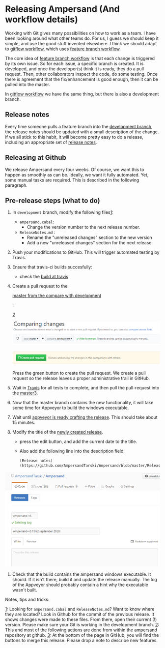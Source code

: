 # Releasing Ampersand \(And workflow details\)

Working with Git gives many possibilities on how to work as a team. I have been looking around what other teams do. For us, I guess we should keep it simple, and use the good stuff invented elsewhere. I think we should adapt to [gitflow workflow](https://www.atlassian.com/git/tutorials/comparing-workflows/gitflow-workflow), which uses [feature branch workflow](https://www.atlassian.com/git/tutorials/comparing-workflows/feature-branch-workflow).

The core idea of [feature branch workflow](https://www.atlassian.com/git/tutorials/comparing-workflows/feature-branch-workflow) is that each change is triggered by its own issue. So for each issue, a specific branch is created. It is developed, and once the developer\(s\) think it is ready, they do a pull request. Then, other collaborators inspect the code, do some testing. Once there is agreement that the fix/enhancement is good enough, then it can be pulled into the master.

In [gitflow workflow](https://www.atlassian.com/git/tutorials/comparing-workflows/gitflow-workflow) we have the same thing, but there is also a development branch.

## Release notes

Every time someone pulls a feature branch into the [development branch](https://github.com/AmpersandTarski/Ampersand/tree/development), the release notes should be updated with a small description of the change. If we all stick to this habit, it will become pretty easy to do a release, including an appropriate set of [release notes](https://github.com/AmpersandTarski/Ampersand/blob/development/ReleaseNotes.md).

## Releasing at Github

We release Ampersand every four weeks. Of course, we want this to happen as smoothly as can be. Ideally, we want it fully automated. Yet, some manual tasks are required. This is described in the following paragraph.

## Pre-release steps \(what to do\)

1. In `development` branch, modify the following files[1](releasing-ampersand-and-workflow-details.md#myfootnote1):
   * `ampersand.cabal`: 
     * Change the version number to the next release number.
   * `ReleaseNotes.md` : 
     * Rename the "unreleased changes" section to the new version
     * Add a new "unreleased changes" section for the next release.
2. Push your modifications to GitHub. This will trigger automated testing by Travis.
3. Ensure that travis-ci builds succesfully:
   * check the [build at travis](https://travis-ci.org/AmpersandTarski/Ampersand)
4. Create a pull request to the

   [master from the compare with development](https://github.com/AmpersandTarski/Ampersand/compare/master...development)

   :

   [2](releasing-ampersand-and-workflow-details.md#myfootnote2)

   ![](../.gitbook/assets/comparing-master-and-development.PNG)

   ![](../.gitbook/assets/create-pull-request.PNG)

   Press the green button to create the pull request. We create a pull request so the release leaves a proper administrative trail in GitHub.

5. Wait in [Travis](https://travis-ci.org/AmpersandTarski/Ampersand) for all tests to complete, and then pull the pull-request into the [master](https://github.com/AmpersandTarski/Ampersand/)[3](releasing-ampersand-and-workflow-details.md#myfootnote3).
6. Now that the master branch contains the new functionality, it will take some time for Appveyor to build the windows executable.
7. Wait until [appveyor is ready crafting the release](https://ci.appveyor.com/project/hanjoosten/ampersand). This should take about 15 minutes.
8. Modify the title of the [newly created release](https://github.com/AmpersandTarski/Ampersand/releases/latest).
   * press the edit button, and add the current date to the title. 
   * Also add the following line into the description field:

     ```text
     [Release notes](https://github.com/AmpersandTarski/Ampersand/blob/master/ReleaseNotes.md)
     ```

![](../.gitbook/assets/modify-release-title.PNG)

1. Check that the build contains the ampersand windows executable. It should. If it isn't there, build it and update the release manually. The log of the Appveyor should probably contain a hint why the executable wasn't built.

Notes, tips and tricks:

[1](releasing-ampersand-and-workflow-details.md): Looking for `ampersand.cabal` and `ReleaseNotes.md`? Want to know where they are located? Look in Github for the commit of the previous release. It shows changes were made to these files. From there, open their current \(!\) version. Please make sure your Git is working in the development branch. [2](releasing-ampersand-and-workflow-details.md): This and most of the following actions are done from within the ampersand repository at github. [3](releasing-ampersand-and-workflow-details.md): At the bottom of the page in GitHub, you will find the buttons to merge this release. Please drop a note to describe new features.

